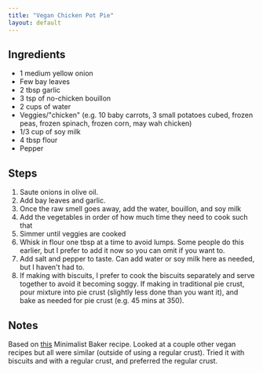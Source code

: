 ```yaml
---
title: "Vegan Chicken Pot Pie"
layout: default
---
```


## Ingredients
- 1 medium yellow onion
- Few bay leaves
- 2 tbsp garlic
- 3 tsp of no-chicken bouillon
- 2 cups of water
- Veggies/"chicken" (e.g. 10 baby carrots, 3 small potatoes cubed, frozen peas, frozen
  spinach, frozen corn, may wah chicken)
- 1/3 cup of soy milk
- 4 tbsp flour
- Pepper

## Steps
1. Saute onions in olive oil.
1. Add bay leaves and garlic.
1. Once the raw smell goes away, add the water, bouillon, and soy milk
1. Add the vegetables in order of how much time they need to cook such that
1. Simmer until veggies are cooked
1. Whisk in flour one tbsp at a time to avoid lumps. Some people do this
   earlier, but I prefer to add it now so you can omit if you want to.
1. Add salt and pepper to taste. Can add water or soy milk here as needed, but I
   haven't had to.
1. If making with biscuits, I prefer to cook the biscuits separately and serve
   together to avoid it becoming soggy. If making in traditional pie crust, pour
   mixture into pie crust (slightly less done than you want it), and bake as
   needed for pie crust (e.g. 45 mins at 350).

## Notes
Based on [this](https://minimalistbaker.com/1-hour-vegan-pot-pies/) Minimalist
Baker recipe. Looked at a couple other vegan recipes but all were similar
(outside of using a regular crust). Tried it with biscuits and with a regular
crust, and preferred the regular crust.
